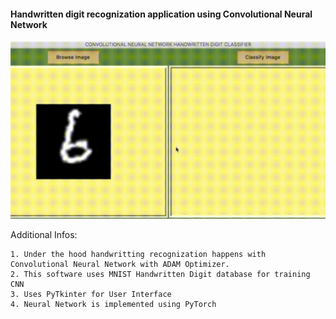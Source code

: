 #### Handwritten digit recognization application using Convolutional Neural Network


![alt text](demo.gif)

Additional Infos:

    1. Under the hood handwritting recognization happens with Convolutional Neural Network with ADAM Optimizer.
    2. This software uses MNIST Handwritten Digit database for training CNN
    3. Uses PyTkinter for User Interface
    4. Neural Network is implemented using PyTorch





